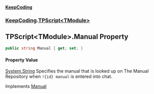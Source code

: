 #### [KeepCoding](index.md 'index')
### [KeepCoding](KeepCoding.md 'KeepCoding').[TPScript&lt;TModule&gt;](KeepCoding_TPScript_TModule_.md 'KeepCoding.TPScript&lt;TModule&gt;')
## TPScript&lt;TModule&gt;.Manual Property
```csharp
public string Manual { get; set; }
```
#### Property Value
[System.String](https://docs.microsoft.com/en-us/dotnet/api/System.String 'System.String')
Specifies the manual that is looked up on The Manual Repository when `!{id} manual` is entered into chat.  

Implements [Manual](KeepCoding_ITP_Manual.md 'KeepCoding.ITP.Manual')  

